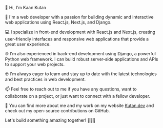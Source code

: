 👋 Hi, I'm Kaan Kutan

🚀 I'm a web developer with a passion for building dynamic and interactive web applications using React.js, Next.js, and Django.

💻 I specialize in front-end development with React.js and Next.js, creating user-friendly interfaces and responsive web applications that provide a great user experience.

🌐 I'm also experienced in back-end development using Django, a powerful Python web framework. I can build robust server-side applications and APIs to support your web projects.

🤓 I'm always eager to learn and stay up to date with the latest technologies and best practices in web development.

📫 Feel free to reach out to me if you have any questions, want to collaborate on a project, or just want to connect with a fellow developer.

🔗 You can find more about me and my work on my website [Kutan.dev](https://kutan.dev) and check out my open-source contributions on GitHub.

Let's build something amazing together! 👨‍💻💡
